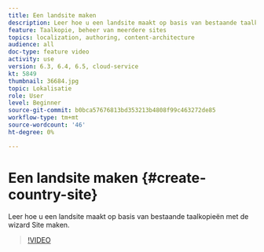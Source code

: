 ```yaml
---
title: Een landsite maken
description: Leer hoe u een landsite maakt op basis van bestaande taalkopieën met de wizard Site maken.
feature: Taalkopie, beheer van meerdere sites
topics: localization, authoring, content-architecture
audience: all
doc-type: feature video
activity: use
version: 6.3, 6.4, 6.5, cloud-service
kt: 5849
thumbnail: 36684.jpg
topic: Lokalisatie
role: User
level: Beginner
source-git-commit: b0bca57676813bd353213b4808f99c463272de85
workflow-type: tm+mt
source-wordcount: '46'
ht-degree: 0%

---
```



# Een landsite maken {#create-country-site}

Leer hoe u een landsite maakt op basis van bestaande taalkopieën met de wizard Site maken.

>[!VIDEO](https://video.tv.adobe.com/v/36684?quality=12&learn=on)
